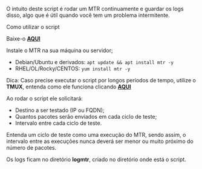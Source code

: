 O intuito deste script é rodar um MTR continuamente e guardar os logs disso, algo que é útil quando você tem um problema intermitente. 

Como utilizar o script

Baixe-o [**AQUI**](https://github.com/guicampos21/ShellScripts/blob/main/mtrlog.sh)

Instale o MTR na sua máquina ou servidor;
- Debian/Ubuntu e derivados: `apt update && apt install mtr -y`
- RHEL/OL/Rocky/CENTOS: `yum install mtr -y`

Dica: Caso precise executar o script por longos períodos de tempo, utilize o **TMUX**, entenda como ele funciona clicando [**AQUI**](https://www.hostinger.com.br/tutoriais/como-usar-tmux)

Ao rodar o script ele solicitará:
- Destino a ser testado (IP ou FQDN);
- Quantos pacotes serão enviados em cada ciclo de teste;
- Intervalo entre cada ciclo de teste.

Entenda um ciclo de teste como uma execução do MTR, sendo assim, o intervalo entre as execuções nunca deverá ser menor ou muito próximo do número de pacotes.

Os logs ficam no diretório **logmtr**, criado no diretório onde está o script.
